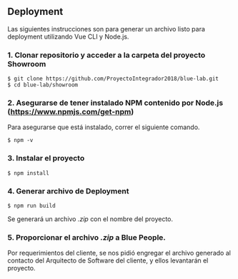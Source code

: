 
## Deployment
Las siguientes instrucciones son para generar un archivo listo para deployment utilizando Vue CLI y Node.js.

### 1. Clonar repositorio y acceder a la carpeta del proyecto Showroom
```shell
$ git clone https://github.com/ProyectoIntegrador2018/blue-lab.git
$ cd blue-lab/showroom
```

### 2. Asegurarse de tener instalado NPM contenido por Node.js (https://www.npmjs.com/get-npm)
Para asegurarse que está instalado, correr el siguiente comando.
```shell
$ npm -v
```

### 3. Instalar el proyecto
```shell
$ npm install
```

### 4. Generar archivo de Deployment
```shell
$ npm run build
```
Se generará un archivo *.zip* con el nombre del proyecto.

### 5. Proporcionar el archivo *.zip* a Blue People.
Por requerimientos del cliente, se nos pidió engregar el archivo generado al contacto del Arquitecto de Software del cliente, y ellos levantarán el proyecto.